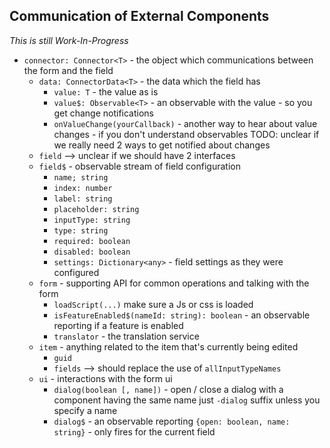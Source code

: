 ## Communication of External Components

_This is still Work-In-Progress_

* `connector: Connector<T>` - the object which communications between the form and the field 
  * `data: ConnectorData<T>` - the data which the field has
    * `value: T` - the value as is
    * `value$: Observable<T>` - an observable with the value - so you get change notifications
    * `onValueChange(yourCallback)` - another way to hear about value changes - if you don't understand observables
      TODO: unclear if we really need 2 ways to get notified about changes
  * `field` --> unclear if we should have 2 interfaces
  * `field$` - observable stream of field configuration
    * `name; string`
    * `index: number`
    * `label: string`
    * `placeholder: string`
    * `inputType: string`
    * `type: string` 
    * `required: boolean`
    * `disabled: boolean`
    * `settings: Dictionary<any>` - field settings as they were configured
  * `form` - supporting API for common operations and talking with the form
    * `loadScript(...)` make sure a Js or css is loaded
    * `isFeatureEnabled$(nameId: string): boolean` - an observable reporting if a feature is enabled
    * `translator` - the translation service
  * `item` - anything related to the item that's currently being edited
    * `guid`
    * `fields` --> should replace the use of `allInputTypeNames`
  * `ui` - interactions with the form ui
    * `dialog(boolean [, name])` - open / close a dialog with a component having the same name just `-dialog` suffix unless you specify a name
    * `dialog$` - an observable reporting `{open: boolean, name: string}` - only fires for the current field
